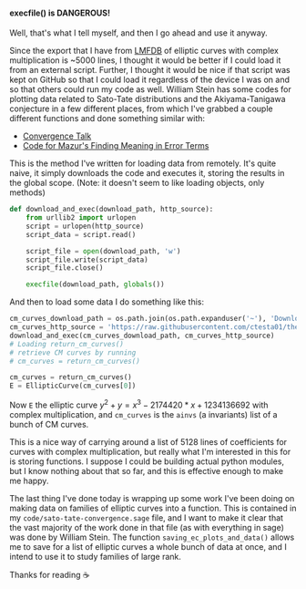 #### execfile() is DANGEROUS!

Well, that's what I tell myself, and then I go ahead and use it anyway.

Since the export that I have from [LMFDB](lmfdb.warwick.ac.uk) of elliptic curves
with complex multiplication is ~5000 lines, I thought it would be better if I could
load it from an external script. Further, I thought it would be nice if that script was
kept on GitHub so that I could load it regardless of the device I was on and so
that others could run my code as well. William Stein has some codes for plotting
data related to Sato-Tate distributions and the Akiyama-Tanigawa conjecture
in a few different places, from which I've grabbed a couple different functions and
done something similar with:
- [Convergence Talk](http://wstein.org/talks/20071016-convergence/)
- [Code for Mazur's Finding Meaning in Error Terms](http://wstein.org/mazur/sato.tate.figures/)


This is the method I've written for loading data from remotely. It's quite naive, it simply downloads the code and executes it, storing the results in the global scope. (Note: it doesn't seem to like loading objects, only methods)
```python
def download_and_exec(download_path, http_source):
    from urllib2 import urlopen
    script = urlopen(http_source)
    script_data = script.read()

    script_file = open(download_path, 'w')
    script_file.write(script_data)
    script_file.close()

    execfile(download_path, globals())
```

And then to load some data I do something like this:
```python
cm_curves_download_path = os.path.join(os.path.expanduser('~'), 'Downloads', 'cm-curves.sage')
cm_curves_http_source = 'https://raw.githubusercontent.com/ctesta01/thesis-blog/master/code/cm-curves.sage'
download_and_exec(cm_curves_download_path, cm_curves_http_source)
# Loading return_cm_curves()
# retrieve CM curves by running
# cm_curves = return_cm_curves()

cm_curves = return_cm_curves()
E = EllipticCurve(cm_curves[0])
```

Now `E` the elliptic curve $y^2 + y = x^3 - 2174420*x + 1234136692$ with complex multiplication, and `cm_curves` is the `ainvs` (a invariants) list of a bunch of CM curves.

This is a nice way of carrying around a list of 5128 lines of coefficients for curves with complex multiplication,
but really what I'm interested in this for is storing functions. I suppose I could be building actual
python modules, but I know nothing about that so far, and this is effective enough to make me happy.

The last thing I've done today is wrapping up some work I've been doing on making data
on families of elliptic curves into a function. This is contained in my `code/sato-tate-convergence.sage`
file, and I want to make it clear that the vast majority of the work done in that file
(as with everything in sage) was done by William Stein. The function `saving_ec_plots_and_data()` allows
me to save for a list of elliptic curves a whole bunch of data at once, and I intend to use it
to study families of large rank.

Thanks for reading ☕️
